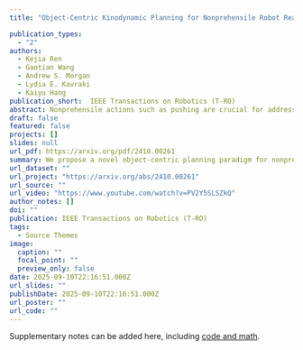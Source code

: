 ```yaml
---
title: "Object-Centric Kinodynamic Planning for Nonprehensile Robot Rearrangement Manipulation"

publication_types:
  - "2"
authors:
  - Kejia Ren
  - Gaotian Wang
  - Andrew S. Morgan
  - Lydia E. Kavraki
  - Kaiyu Hang
publication_short:  IEEE Transactions on Robotics (T-RO)
abstract: Nonprehensile actions such as pushing are crucial for addressing multi-object rearrangement problems. To date, existing nonprehensile solutions are all robot-centric, i.e., the manipulation actions are generated with robot-relevant intent and their outcomes are passively evaluated afterwards. Such pipelines are very different from human strategies and are typically inefficient. To this end, this work proposes a novel object-centric planning paradigm and develops the first object-centric planner for general nonprehensile rearrangement problems. By assuming that each object can actively move without being driven by robot interactions, the object-centric planner focuses on planning desired object motions, which are realized via robot actions generated online via a closed-loop pushing strategy. Through extensive experiments and in comparison with state-of-the-art baselines in both simulation and on a physical robot, we show that our object-centric paradigm can generate more intuitive and task-effective robot actions with significantly improved efficiency. In addition, we propose a benchmarking protocol to standardize and facilitate future research in nonprehensile rearrangement.
draft: false
featured: false
projects: []
slides: null
url_pdf: https://arxiv.org/pdf/2410.00261
summary: We propose a novel object-centric planning paradigm for nonprehensile robot rearrangement manipulation. Our approach focuses on planning desired object motions, which are then realized via robot actions generated online. Experiments show that this paradigm generates more intuitive and efficient robot actions compared to traditional robot-centric approaches.
url_dataset: ""
url_project: "https://arxiv.org/abs/2410.00261"
url_source: ""
url_video: "https://www.youtube.com/watch?v=PV2Y5SLSZkQ"
author_notes: []
doi: ""
publication: IEEE Transactions on Robotics (T-RO)
tags:
  - Source Themes
image:
  caption: ""
  focal_point: ""
  preview_only: false
date: 2025-09-10T22:16:51.000Z
url_slides: ""
publishDate: 2025-09-10T22:16:51.000Z
url_poster: ""
url_code: ""
---
```


Supplementary notes can be added here, including [code and math](https://arxiv.org/abs/2410.00261).

